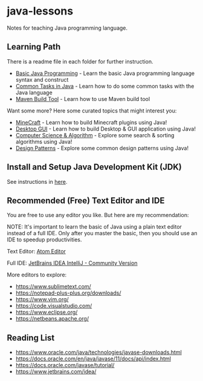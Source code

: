 # java-lessons

Notes for teaching Java programming language.

## Learning Path

There is a readme file in each folder for further instruction.

* [Basic Java Programming](basic) - Learn the basic Java programming language syntax and construct
* [Common Tasks in Java](commontasks) - Learn how to do some common tasks with the Java language
* [Maven Build Tool](maven-hello-java) - Learn how to use Maven build tool
  
Want some more? Here some curated topics that might interest you:

* [MineCraft](topics/minecraft) - Learn how to build Minecraft plugins using Java!
* [Desktop GUI](topics/swingdesktop) - Learn how to build Desktop & GUI application using Java!
* [Computer Science & Algorithm](topics/algorithm) - Explore some search & sorting algorithms using Java!
* [Design Patterns](topics/designpatterns) - Explore some common design patterns using Java!

## Install and Setup Java Development Kit (JDK)

See instructions in [here](basic/Hello.java).

## Recommended (Free) Text Editor and IDE

You are free to use any editor you like. But here are my recommendation:

NOTE: It's important to learn the basic of Java using a plain text editor instead of a full IDE.
Only after you master the basic, then you should use an IDE to speedup productivities.

Text Editor: [Atom Editor](https://atom.io/)

Full IDE: [JetBrains IDEA IntelliJ - Community Version](https://www.jetbrains.com/idea/download/)

More editors to explore:

* https://www.sublimetext.com/
* https://notepad-plus-plus.org/downloads/
* https://www.vim.org/
* https://code.visualstudio.com/
* https://www.eclipse.org/
* https://netbeans.apache.org/

## Reading List

* https://www.oracle.com/java/technologies/javase-downloads.html
* https://docs.oracle.com/en/java/javase/11/docs/api/index.html
* https://docs.oracle.com/javase/tutorial/
* https://www.jetbrains.com/idea/
